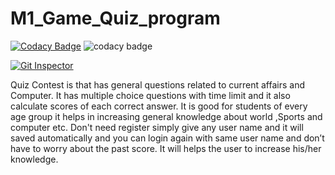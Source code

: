 # M1_Game_Quiz_program
[![Codacy Badge](https://app.codacy.com/project/badge/Grade/b533746e2c324a2bb710df5956ac098c)](https://www.codacy.com/gh/PraveenKumarT03/M1_Game_Quiz_program/dashboard?utm_source=github.com&amp;utm_medium=referral&amp;utm_content=PraveenKumarT03/M1_Game_Quiz_program&amp;utm_campaign=Badge_Grade)
![codacy badge](https://api.codiga.io/project/29906/score/svg)

[![Git Inspector](https://github.com/PraveenKumarT03/M1_Game_Quiz_program/actions/workflows/Git_inspector.yml/badge.svg)](https://github.com/PraveenKumarT03/M1_Game_Quiz_program/actions/workflows/Git_inspector.yml)

Quiz Contest is that has general questions related to current affairs and Computer. It has multiple choice questions with time limit and it also calculate scores of each correct answer. It is good for students of every age group it helps in increasing general knowledge about world ,Sports and computer etc. Don't need register simply give any user name and it will saved automatically and you can login again with same user name and don’t have to worry about the past score. It will helps the user to increase his/her knowledge.
